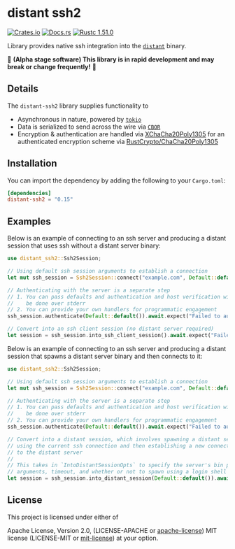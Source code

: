 # distant ssh2

[![Crates.io][distant_crates_img]][distant_crates_lnk] [![Docs.rs][distant_doc_img]][distant_doc_lnk] [![Rustc 1.51.0][distant_rustc_img]][distant_rustc_lnk]

[distant_crates_img]: https://img.shields.io/crates/v/distant-ssh2.svg
[distant_crates_lnk]: https://crates.io/crates/distant-ssh2
[distant_doc_img]: https://docs.rs/distant-ssh2/badge.svg
[distant_doc_lnk]: https://docs.rs/distant-ssh2
[distant_rustc_img]: https://img.shields.io/badge/distant_ssh2-rustc_1.51+-lightgray.svg
[distant_rustc_lnk]: https://blog.rust-lang.org/2021/03/25/Rust-1.51.0.html

Library provides native ssh integration into the
[`distant`](https://github.com/chipsenkbeil/distant) binary.

🚧 **(Alpha stage software) This library is in rapid development and may break or change frequently!** 🚧

## Details

The `distant-ssh2` library supplies functionality to 

- Asynchronous in nature, powered by [`tokio`](https://tokio.rs/)
- Data is serialized to send across the wire via [`CBOR`](https://cbor.io/)
- Encryption & authentication are handled via
  [XChaCha20Poly1305](https://tools.ietf.org/html/rfc8439) for an authenticated
  encryption scheme via
  [RustCrypto/ChaCha20Poly1305](https://github.com/RustCrypto/AEADs/tree/master/chacha20poly1305)

## Installation

You can import the dependency by adding the following to your `Cargo.toml`:

```toml
[dependencies]
distant-ssh2 = "0.15"
```

## Examples

Below is an example of connecting to an ssh server and producing a distant
session that uses ssh without a distant server binary:

```rust
use distant_ssh2::Ssh2Session;

// Using default ssh session arguments to establish a connection
let mut ssh_session = Ssh2Session::connect("example.com", Default::default()).expect("Failed to connect");

// Authenticating with the server is a separate step
// 1. You can pass defaults and authentication and host verification will
//    be done over stderr
// 2. You can provide your own handlers for programmatic engagement
ssh_session.authenticate(Default::default()).await.expect("Failed to authenticate");

// Convert into an ssh client session (no distant server required)
let session = ssh_session.into_ssh_client_session().await.expect("Failed to convert session");
```

Below is an example of connecting to an ssh server and producing a distant
session that spawns a distant server binary and then connects to it:

```rust
use distant_ssh2::Ssh2Session;

// Using default ssh session arguments to establish a connection
let mut ssh_session = Ssh2Session::connect("example.com", Default::default()).expect("Failed to connect");

// Authenticating with the server is a separate step
// 1. You can pass defaults and authentication and host verification will
//    be done over stderr
// 2. You can provide your own handlers for programmatic engagement
ssh_session.authenticate(Default::default()).await.expect("Failed to authenticate");

// Convert into a distant session, which involves spawning a distant server
// using the current ssh connection and then establishing a new connection
// to the distant server
//
// This takes in `IntoDistantSessionOpts` to specify the server's bin path,
// arguments, timeout, and whether or not to spawn using a login shell
let session = ssh_session.into_distant_session(Default::default()).await.expect("Failed to convert session");
```

## License

This project is licensed under either of

Apache License, Version 2.0, (LICENSE-APACHE or
[apache-license][apache-license]) MIT license (LICENSE-MIT or
[mit-license][mit-license]) at your option.

[apache-license]: http://www.apache.org/licenses/LICENSE-2.0
[mit-license]: http://opensource.org/licenses/MIT

